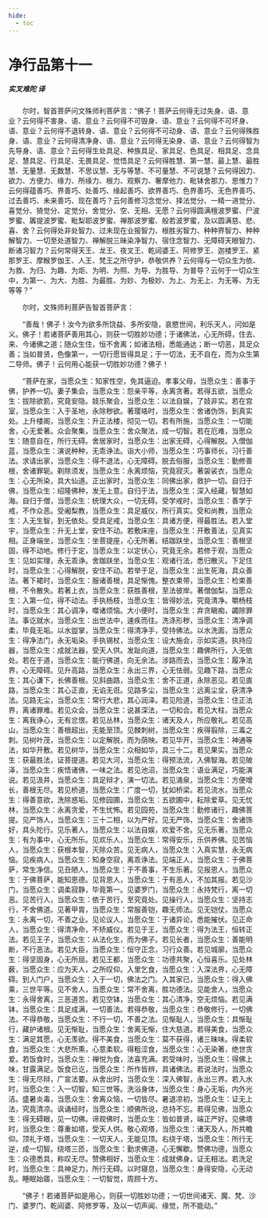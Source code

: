 ```yaml
---
hide:
  - toc
---
```


# **净行品第十一**

##### 实叉难陀 译

　　尔时，智首菩萨问文殊师利菩萨言：“佛子！菩萨云何得无过失身、语、意业？云何得不害身、语、意业？云何得不可毁身、语、意业？云何得不可坏身、语、意业？云何得不退转身、语、意业？云何得不可动身、语、意业？云何得殊胜身、语、意业？云何得清净身、语、意业？云何得无染身、语、意业？云何得智为先导身、语、意业？云何得生处具足、种族具足、家具足、色具足、相具足、念具足、慧具足、行具足、无畏具足、觉悟具足？云何得胜慧、第一慧、最上慧、最胜慧、无量慧、无数慧、不思议慧、无与等慧、不可量慧、不可说慧？云何得因力、欲力、方便力、缘力、所缘力、根力、观察力、奢摩他力、毗钵舍那力、思惟力？云何得蕴善巧、界善巧、处善巧、缘起善巧、欲界善巧、色界善巧、无色界善巧、过去善巧、未来善巧、现在善巧？云何善修习念觉分、择法觉分、一精一进觉分、喜觉分、猗觉分、定觉分、舍觉分、空、无相、无愿？云何得圆满檀波罗蜜、尸波罗蜜、羼提波罗蜜、毗梨耶波罗蜜、禅那波罗蜜、般若波罗蜜，及以圆满慈、悲、喜、舍？云何得处非处智力、过未现在业报智力、根胜劣智力、种种界智力、种种解智力、一切至处道智力、禅解脱三昧染净智力、宿住念智力、无障碍天眼智力、断诸习智力？云何常得天王、龙王、夜叉王、乾闼婆王、阿修罗王、迦楼罗王、紧那罗王、摩睺罗伽王、人王、梵王之所守护，恭敬供养？云何得与一切众生为依、为救、为归、为趣、为炬、为明、为照、为导、为胜导、为普导？云何于一切众生中，为第一、为大、为胜、为最胜、为妙、为极妙、为上、为无上、为无等、为无等等？”

　　尔时，文殊师利菩萨告智首菩萨言：

　　“善哉！佛子！汝今为欲多所饶益、多所安隐，哀愍世间，利乐天人，问如是义。佛子！若诸菩萨善用其心，则获一切胜妙功德；于诸佛法，心无所碍，住去、来、今诸佛之道；随众生住，恒不舍离；如诸法相，悉能通达；断一切恶，具足众善；当如普贤，色像第一，一切行愿皆得具足；于一切法，无不自在，而为众生第二导师。佛子！云何用心能获一切胜妙功德？佛子！

　　“菩萨在家，当愿众生：知家性空，免其逼迫。孝事父母，当愿众生：善事于佛，护养一切。妻子集会，当愿众生：怨亲平等，永离贪著。若得五欲，当愿众生：拔除欲箭，究竟安隐。妓乐聚会，当愿众生：以法自娱，了妓非实。若在宫室，当愿众生：入于圣地，永除秽欲。著璎珞时，当愿众生：舍诸伪饰，到真实处。上升楼阁，当愿众生：升正法楼，彻见一切。若有所施，当愿众生：一切能舍，心无爱著。众会聚集，当愿众生：舍众聚法，成一切智。若在厄难，当愿众生：随意自在，所行无碍。舍居家时，当愿众生：出家无碍，心得解脱。入僧伽蓝，当愿众生：演说种种，无乖诤法。诣大小师，当愿众生：巧事师长，习行善法。求请出家，当愿众生：得不退法，心无障碍。脱去俗服，当愿众生：勤修善根，舍诸罪轭。剃除须发，当愿众生：永离烦恼，究竟寂灭。著袈裟衣，当愿众生：心无所染，具大仙道。正出家时，当愿众生：同佛出家，救护一切。自归于佛，当愿众生：绍隆佛种，发无上意。自归于法，当愿众生：深入经藏，智慧如海。自归于僧，当愿众生：统理大众，一切无碍。受学戒时，当愿众生：善学于戒，不作众恶。受阇梨教，当愿众生：具足威仪，所行真实。受和尚教，当愿众生：入无生智，到无依处。受具足戒，当愿众生：具诸方便，得最胜法。若入堂宇，当愿众生：升无上堂，安住不动。若敷床座，当愿众生：开敷善法，见真实相。正身端坐，当愿众生：坐菩提座，心无所著。结跏趺坐，当愿众生：善根坚固，得不动地。修行于定，当愿众生：以定伏心，究竟无余。若修于观，当愿众生：见如实理，永无乖诤。舍跏趺坐，当愿众生：观诸行法，悉归散灭。下足住时，当愿众生：心得解脱，安住不动。若举于足，当愿众生：出生死海，具众善法。著下裙时，当愿众生：服诸善根，具足惭愧。整衣束带，当愿众生：检束善根，不令散失。若著上衣，当愿众生：获胜善根，至法彼岸。著僧伽梨，当愿众生：入第一位，得不动法。手执杨枝，当愿众生：皆得妙法，究竟清净。嚼杨枝时，当愿众生：其心调净，噬诸烦恼。大小便时，当愿众生：弃贪瞋痴，蠲除罪法。事讫就水，当愿众生：出世法中，速疾而往。洗涤形秽，当愿众生：清净调柔，毕竟无垢。以水盥掌，当愿众生：得清净手，受持佛法。以水洗面，当愿众生：得净法门，永无垢染。手执锡杖，当愿众生：设大施会，示如实道。执持应器，当愿众生：成就法器，受天人供。发趾向道，当愿众生：趣佛所行，入无依处。若在于道，当愿众生：能行佛道，向无余法。涉路而去，当愿众生：履净法界，心无障碍。见升高路，当愿众生：永出三界，心无怯弱。见趣下路，当愿众生：其心谦下，长佛善根。见斜曲路，当愿众生：舍不正道，永除恶见。若见直路，当愿众生：其心正直，无谄无诳。见路多尘，当愿众生：远离尘坌，获清净法。见路无尘，当愿众生：常行大悲，其心润泽。若见险道，当愿众生：住正法界，离诸罪难。若见众会，当愿众生：说甚深法，一切和合。若见大柱，当愿众生：离我诤心，无有忿恨。若见丛林，当愿众生：诸天及人，所应敬礼。若见高山，当愿众生：善根超出，无能至顶。见棘刺树，当愿众生：疾得翦除，三毒之刺。见树叶茂，当愿众生：以定解脱，而为荫映。若见华开，当愿众生：神通等法，如华开敷。若见树华，当愿众生：众相如华，具三十二。若见果实，当愿众生：获最胜法，证菩提道。若见大河，当愿众生：得预法流，入佛智海。若见陂泽，当愿众生：疾悟诸佛，一味之法。若见池沼，当愿众生：语业满足，巧能演说。若见汲井，当愿众生：具足辩才，演一切法。若见涌泉，当愿众生：方便增长，善根无尽。若见桥道，当愿众生：广度一切，犹如桥梁。若见流水，当愿众生：得善意欲，洗除惑垢。见修园圃，当愿众生：五欲圃中，耘除爱草。见无忧林，当愿众生：永离贪爱，不生忧怖。若见园苑，当愿众生：勤修诸行，趣佛菩提。见严饰人，当愿众生：三十二相，以为严好。见无严饰，当愿众生：舍诸饰好，具头陀行。见乐著人，当愿众生：以法自娱，欢爱不舍。见无乐著，当愿众生：有为事中，心无所乐。见欢乐人，当愿众生：常得安乐，乐供养佛。见苦恼人，当愿众生：获根本智，灭除众苦。见无病人，当愿众生：入真实慧，永无病恼。见疾病人，当愿众生：知身空寂，离乖诤法。见端正人，当愿众生：于佛菩萨，常生净信。见丑陋人，当愿众生：于不善事，不生乐著。见报恩人，当愿众生：于佛菩萨，能知恩德。见背恩人，当愿众生：于有恶人，不加其报。若见沙门，当愿众生：调柔寂静，毕竟第一。见婆罗门，当愿众生：永持梵行，离一切恶。见苦行人，当愿众生：依于苦行，至究竟处。见操行人，当愿众生：坚持志行，不舍佛道。见著甲胄，当愿众生：常服善铠，趣无师法。见无铠仗，当愿众生：永离一切，不善之业。见论议人，当愿众生：于诸异论，悉能摧伏。见正命人，当愿众生：得清净命，不矫威仪。若见于王，当愿众生：得为法王，恒转正法。若见王子，当愿众生：从法化生，而为佛子。若见长者，当愿众生：善能明断，不行恶法。若见大臣，当愿众生：恒守正念，习行众善。若见城廓，当愿众生：得坚固身，心无所屈。若见王都，当愿众生：功德共聚，心恒喜乐。见处林薮，当愿众生：应为天人，之所叹仰。入里乞食，当愿众生：入深法界，心无障碍。到人门户，当愿众生：入于一切，佛法之门。入其家已，当愿众生：得入佛乘，三世平等。见不舍人，当愿众生：常不舍离，胜功德法。见能舍人，当愿众生：永得舍离，三恶道苦。若见空钵，当愿众生：其心清净，空无烦恼。若见满钵，当愿众生：具足成满，一切善法。若得恭敬，当愿众生：恭敬修行，一切佛法。不得恭敬，当愿众生：不行一切，不善之法。见惭耻人，当愿众生：具惭耻行，藏护诸根。见无惭耻，当愿众生：舍离无惭，住大慈道。若得美食，当愿众生：满足其愿，心无羡欲。得不美食，当愿众生：莫不获得，诸三昧味。得柔软食，当愿众生：大悲所熏，心意柔软。得粗涩食，当愿众生：心无染著，绝世贪爱。若饭食时，当愿众生：禅悦为食，法喜充满。若受味时，当愿众生：得佛上味，甘露满足。饭食已讫，当愿众生：所作皆辨，具诸佛法。若说法时，当愿众生：得无尽辩，广宣法要。从舍出时，当愿众生：深入佛智，永出三界。若入水时，当愿众生：入一切智，知三世等。洗浴身体，当愿众生：身心无垢，内外光洁。盛暑炎毒，当愿众生：舍离众恼，一切皆尽。暑退凉初，当愿众生：证无上法，究竟清凉。讽诵经时，当愿众生：顺佛所说，总持不忘。若得见佛，当愿众生：得无碍眼，见一切佛。谛观佛时，当愿众生：皆如普贤，端正严好。见佛塔时，当愿众生：尊重如塔，受天人供。敬心观塔，当愿众生：诸天及人，所共瞻仰。顶礼于塔，当愿众生：一切天人，无能见顶。右绕于塔，当愿众生：所行无逆，成一切智。绕塔三匝，当愿众生：勤求佛道，心无懈歇。赞佛功德，当愿众生：众德悉具，称叹无尽。赞佛相好，当愿众生：成就佛身，证无相法。若洗足时，当愿众生：具神足力，所行无碍。以时寝息，当愿众生：身得安隐，心无动乱。睡眠始寤，当愿众生：一切智觉，周顾十方。

　　“佛子！若诸菩萨如是用心，则获一切胜妙功德；一切世间诸天、魔、梵、沙门、婆罗门、乾闼婆、阿修罗等，及以一切声闻、缘觉，所不能动。”